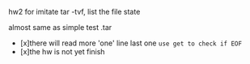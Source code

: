 hw2 for imitate tar -tvf, list the file state

almost same as simple test .tar

- [x]there will read more 'one' line last one
    ` use get to check if EOF `
- [x]the hw is not yet finish
